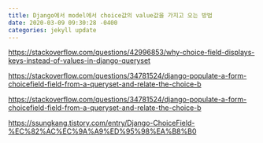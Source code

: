 ```yaml
---
title: Django에서 model에서 choice값의 value값을 가지고 오는 방법
date: 2020-03-09 09:30:28 -0400
categories: jekyll update
---
```


https://stackoverflow.com/questions/42996853/why-choice-field-displays-keys-instead-of-values-in-django-queryset

https://stackoverflow.com/questions/34781524/django-populate-a-form-choicefield-field-from-a-queryset-and-relate-the-choice-b

https://stackoverflow.com/questions/34781524/django-populate-a-form-choicefield-field-from-a-queryset-and-relate-the-choice-b

https://ssungkang.tistory.com/entry/Django-ChoiceField-%EC%82%AC%EC%9A%A9%ED%95%98%EA%B8%B0


